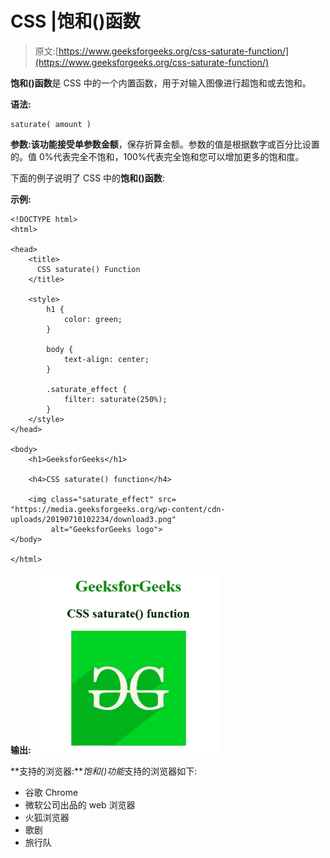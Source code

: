 # CSS |饱和()函数

> 原文:[https://www.geeksforgeeks.org/css-saturate-function/](https://www.geeksforgeeks.org/css-saturate-function/)

**饱和()函数**是 CSS 中的一个内置函数，用于对输入图像进行超饱和或去饱和。

**语法:**

```
saturate( amount )
```

**参数:**该功能接受单参数**金额**，保存折算金额。参数的值是根据数字或百分比设置的。值 0%代表完全不饱和，100%代表完全饱和您可以增加更多的饱和度。

下面的例子说明了 CSS 中的**饱和()函数**:

**示例:**

```
<!DOCTYPE html>
<html>

<head>
    <title>
      CSS saturate() Function
    </title>

    <style>
        h1 {
            color: green;
        }

        body {
            text-align: center;
        }

        .saturate_effect {
            filter: saturate(250%);
        }
    </style>
</head>

<body>
    <h1>GeeksforGeeks</h1>

    <h4>CSS saturate() function</h4>

    <img class="saturate_effect" src=
"https://media.geeksforgeeks.org/wp-content/cdn-uploads/20190710102234/download3.png" 
         alt="GeeksforGeeks logo">
</body>

</html>
```

**输出:**
![](img/71fd77a47d355d4ecf6f3fc1b41f124d.png)

**支持的浏览器:***饱和()功能*支持的浏览器如下:

*   谷歌 Chrome
*   微软公司出品的 web 浏览器
*   火狐浏览器
*   歌剧
*   旅行队